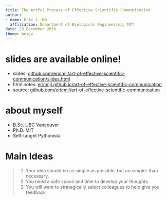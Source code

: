 ```yaml
---
title: The Artful Process of Effective Scientific Communication
author:
- name: Eric J. Ma
  affiliation: Department of Biological Engineering, MIT
date: 29 December 2016
theme: beige
---
```


# slides are available online!

- slides: [github.com/ericmjl/art-of-effective-scientific-communication/slides.html][slides]
- html notes: [ericmjl.github.io/art-of-effective-scientific-communication][html]
- source: [github.com/ericmjl/art-of-effective-scientific-communication][source]

[source]: https://github.com/ericmjl/art-of-effective-scientific-communication
[html]: https://ericmjl.github.io/art-of-effective-scientific-communication
[slides]: https://github.com/ericmjl/art-of-effective-scientific-communication/slides.html

# about myself

- B.Sc. UBC Vancouver
- Ph.D. MIT
- Self-taught Pythonista

# Main Ideas

> 1. Your idea should be as simple as possible, but no simpler than necessary.
> 1. You need a safe space and time to develop your thoughts.
> 1. You will want to strategically select colleagues to help give you feedback
